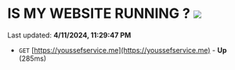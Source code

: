 # IS MY WEBSITE RUNNING ? [![](https://img.shields.io/static/v1?label=Sponsor&message=%E2%9D%A4&logo=GitHub&color=%23fe8e86)](https://github.com/sponsors/<username>)

Last updated: **4/11/2024, 11:29:47 PM**

- `GET` [https://youssefservice.me](https://youssefservice.me) - **Up** (285ms)
